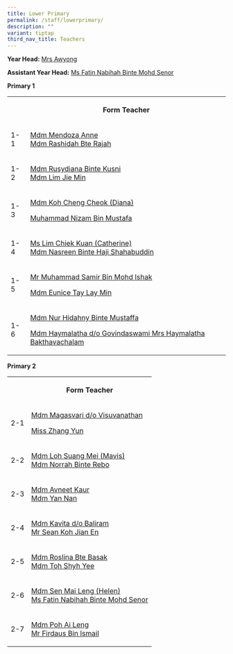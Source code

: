 ```yaml
---
title: Lower Primary
permalink: /staff/lowerprimary/
description: ""
variant: tiptap
third_nav_title: Teachers
---
```

<p><strong>Year Head:</strong>  <a href="mailto:neo_yuan_ling@schools.gov.sg" rel="noopener noreferrer nofollow" target="_blank">Mrs Awyong</a>
</p>
<p><strong>Assistant Year Head:</strong>  <a href="mailto:fatin_nabihah@schools.gov.sg" rel="noopener noreferrer nofollow" target="_blank">Ms Fatin Nabihah Binte Mohd Senor</a>
</p>
<p></p>
<p><strong>Primary 1</strong>
</p>
<table>
<tbody>
<tr>
<th rowspan="1" colspan="1">
<p></p>
</th>
<th rowspan="1" colspan="1">
<p>Form Teacher</p>
</th>
</tr>
<tr>
<td rowspan="1" colspan="1">
<p>1-1</p>
</td>
<td rowspan="1" colspan="1">
<p><a href="mailto:anne_mary_fernandez_mendoz@schools.gov.sg" rel="noopener noreferrer nofollow" target="_blank">Mdm Mendoza Anne</a> 
<br><a href="mailto:rashidah_rajah@schools.gov.sg" rel="noopener noreferrer nofollow" target="_blank">Mdm Rashidah Bte Rajah</a>
</p>
</td>
</tr>
<tr>
<td rowspan="1" colspan="1">
<p>1-2</p>
</td>
<td rowspan="1" colspan="1">
<p><a href="mailto:rusydiana_kusni@schools.gov.sg" rel="noopener noreferrer nofollow" target="_blank">Mdm Rusydiana Binte Kusni</a> 
<br><a href="mailto:lim_jie_min@schools.gov.sg" rel="noopener noreferrer nofollow" target="_blank">Mdm Lim Jie Min</a>
</p>
</td>
</tr>
<tr>
<td rowspan="1" colspan="1">
<p>1-3</p>
</td>
<td rowspan="1" colspan="1">
<p><a href="mailto:koh_cheng_cheok@schools.gov.sg" rel="noopener noreferrer nofollow" target="_blank">Mdm Koh Cheng Cheok (Diana)</a>
</p>
<p><a href="mailto:muhammad_nizam_mustafa@schools.gov.sg" rel="noopener noreferrer nofollow" target="_blank">Muhammad Nizam Bin Mustafa</a>
</p>
</td>
</tr>
<tr>
<td rowspan="1" colspan="1">
<p>1-4</p>
</td>
<td rowspan="1" colspan="1">
<p><a href="mailto:lim_chiek_kuan@schools.gov.sg" rel="noopener noreferrer nofollow" target="_blank">Ms Lim Chiek Kuan (Catherine)</a> 
<br><a href="mailto:nasreen_haji_shahabuddin@schools.gov.sg" rel="noopener noreferrer nofollow" target="_blank">Mdm Nasreen Binte Haji Shahabuddin</a>
</p>
</td>
</tr>
<tr>
<td rowspan="1" colspan="1">
<p>1-5</p>
</td>
<td rowspan="1" colspan="1">
<p><a href="mailto:muhammad_samir_mohd_ishak@schools.gov.sg" rel="noopener noreferrer nofollow" target="_blank">Mr Muhammad Samir Bin Mohd Ishak</a>
</p>
<p><a href="mailto:eunice_tay_lay_min@schools.gov.sg" rel="noopener noreferrer nofollow" target="_blank">Mdm Eunice Tay Lay Min</a>
</p>
</td>
</tr>
<tr>
<td rowspan="1" colspan="1">
<p>1-6</p>
</td>
<td rowspan="1" colspan="1">
<p><a href="mailto:nur_hidahny_mustaffa@schools.gov.sg" rel="noopener noreferrer nofollow" target="_blank">Mdm Nur Hidahny Binte Mustaffa</a>
</p>
<p><a href="mailto:haymalatha_bakthavachalam@schools.gov.sg" rel="noopener noreferrer nofollow" target="_blank">Mdm Haymalatha d/o Govindaswami Mrs Haymalatha Bakthavachalam</a>
</p>
</td>
</tr>
</tbody>
</table>
<p></p>
<p><strong>Primary 2</strong>
</p>
<table>
<tbody>
<tr>
<th rowspan="1" colspan="1">
<p></p>
</th>
<th rowspan="1" colspan="1">
<p>Form Teacher</p>
</th>
</tr>
<tr>
<td rowspan="1" colspan="1">
<p>2-1</p>
</td>
<td rowspan="1" colspan="1">
<p><a href="mailto:magasvari_visuvanathan@schools.gov.sg" rel="noopener noreferrer nofollow" target="_blank">Mdm Magasvari d/o Visuvanathan</a>
</p>
<p><a href="mailto:zhang_yun@schools.gov.sg" rel="noopener noreferrer nofollow" target="_blank">Miss Zhang Yun</a>
</p>
</td>
</tr>
<tr>
<td rowspan="1" colspan="1">
<p>2-2</p>
</td>
<td rowspan="1" colspan="1">
<p><a href="mailto:loh_suang_mei@schools.gov.sg" rel="noopener noreferrer nofollow" target="_blank">Mdm Loh Suang Mei (Mavis) </a>
<br><a href="mailto:norrah_rebo@schools.gov.sg" rel="noopener noreferrer nofollow" target="_blank">Mdm Norrah Binte Rebo</a>
</p>
</td>
</tr>
<tr>
<td rowspan="1" colspan="1">
<p>2-3</p>
</td>
<td rowspan="1" colspan="1">
<p><a href="mailto:avneet_kaur@schools.gov.sg" rel="noopener noreferrer nofollow" target="_blank">Mdm Avneet Kaur</a> 
<br><a href="mailto:yan_nan@schools.gov.sg" rel="noopener noreferrer nofollow" target="_blank">Mdm Yan Nan</a>
</p>
</td>
</tr>
<tr>
<td rowspan="1" colspan="1">
<p>2-4</p>
</td>
<td rowspan="1" colspan="1">
<p><a href="mailto:kavita_baliram@schools.gov.sg" rel="noopener noreferrer nofollow" target="_blank">Mdm Kavita d/o Baliram</a> 
<br><a href="mailto:sean_koh_jian_en@schools.gov.sg" rel="noopener noreferrer nofollow" target="_blank">Mr Sean Koh Jian En</a>
</p>
</td>
</tr>
<tr>
<td rowspan="1" colspan="1">
<p>2-5</p>
</td>
<td rowspan="1" colspan="1">
<p><a href="mailto:roslina_basak@schools.gov.sg" rel="noopener noreferrer nofollow" target="_blank">Mdm Roslina Bte Basak </a>
<br><a href="mailto:toh_shyh_yee@schools.gov.sg" rel="noopener noreferrer nofollow" target="_blank">Mdm Toh Shyh Yee</a>
</p>
</td>
</tr>
<tr>
<td rowspan="1" colspan="1">
<p>2-6</p>
</td>
<td rowspan="1" colspan="1">
<p><a href="mailto:sen_mai_leng@schools.gov.sg" rel="noopener noreferrer nofollow" target="_blank">Mdm Sen Mai Leng (Helen) </a>
<br><a href="mailto:fatin_nabihah@schools.gov.sg" rel="noopener noreferrer nofollow" target="_blank">Ms Fatin Nabihah Binte Mohd Senor</a>
</p>
</td>
</tr>
<tr>
<td rowspan="1" colspan="1">
<p>2-7</p>
</td>
<td rowspan="1" colspan="1">
<p><a href="mailto:poh_ai_leng@schools.gov.sg" rel="noopener noreferrer nofollow" target="_blank">Mdm Poh Ai Leng</a> 
<br><a href="mailto:firdaus_ismail@schools.gov.sg" rel="noopener noreferrer nofollow" target="_blank">Mr Firdaus Bin Ismail</a>
</p>
</td>
</tr>
</tbody>
</table>
<p>
<br>
</p>